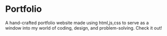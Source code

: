 # Portfolio
A hand-crafted portfolio website made using html,js,css to serve as a window into my world of coding, design, and problem-solving. Check it out!
